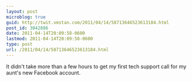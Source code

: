 ```yaml
---
layout: post
microblog: true
guid: http://twit.vmstan.com/2011/04/14/58713646523613184.html
post_id: 3042886
date: 2011-04-14T20:09:58-0600
lastmod: 2011-04-14T20:09:58-0600
type: post
url: /2011/04/14/58713646523613184.html
---
```

It didn't take more than a few hours to get my first tech support call for my aunt's new Facebook account.
